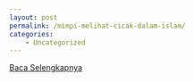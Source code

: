 ```yaml
---
layout: post
permalink: /mimpi-melihat-cicak-dalam-islam/
categories:
    - Uncategorized
---
```


[Baca Selengkapnya](/07)